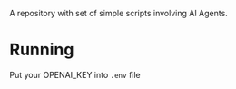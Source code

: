 A repository with set of simple scripts involving AI Agents.
# Running
Put your OPENAI_KEY into `.env` file
